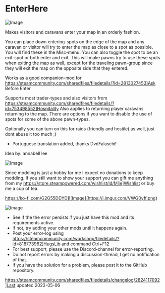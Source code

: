 # EnterHere

![Image](https://i.imgur.com/iCj5o7O.png)


Makes visitors and caravans enter your map in an orderly fashion. 

You can place down entering-spots on the edge of the map and any caravan or visitor will try to enter the map as close to a spot as possible. You will find these in the Misc-menu.
You can also toggle the spot to be an exit-spot or both enter and exit. 
This will make pawns try to use these spots when exiting the map as well, except for the traveling pawn-group since they will exit the map on the opposite side that they entered.

Works as a good companion-mod for https://steamcommunity.com/sharedfiles/filedetails/?id=2813027453]Ask Before Enter

Supports most trader-types and also visitors from https://steamcommunity.com/sharedfiles/filedetails/?id=753498552]Hospitality
Also applies to returning player caravans returning to the map.
There are options if you want to disable the use of spots for some of the above pawn-types.

Optionally you can turn on this for raids (friendly and hostile) as well, just dont abuse it too much ;)

- Portuguese translation added, thanks DvdFalaschi!

Idea by: annabell lee

![Image](https://i.imgur.com/Ds0rBAD.png)

Since modding is just a hobby for me I expect no donations to keep modding. If you still want to show your support you can gift me anything from my https://store.steampowered.com/wishlist/id/Mlie]Wishlist or buy me a cup of tea.

https://ko-fi.com/G2G55DDYD]![Image](https://i.imgur.com/VWG0yff.png)


![Image](https://i.imgur.com/5xwDG6H.png)



-  See if the the error persists if you just have this mod and its requirements active.
-  If not, try adding your other mods until it happens again.
-  Post your error-log using https://steamcommunity.com/workshop/filedetails/?id=818773962]HugsLib and command Ctrl+F12
-  For best support, please use the Discord-channel for error-reporting.
-  Do not report errors by making a discussion-thread, I get no notification of that.
-  If you have the solution for a problem, please post it to the GitHub repository.


https://steamcommunity.com/sharedfiles/filedetails/changelog/2824117092]Last updated 2023-05-06
